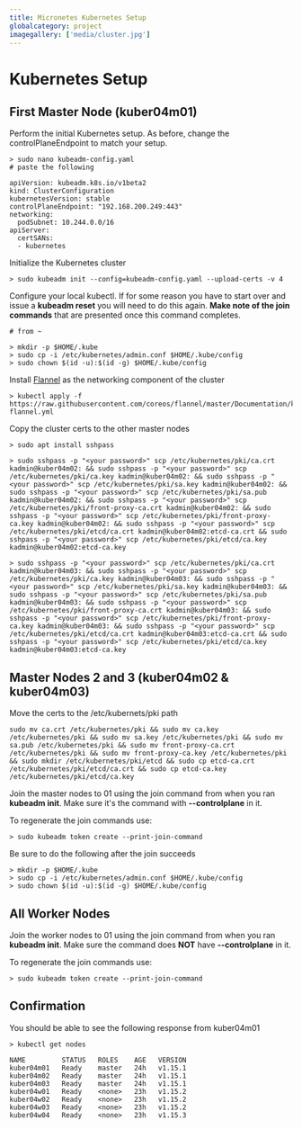 ```yaml
---
title: Micronetes Kubernetes Setup
globalcategory: project
imagegallery: ['media/cluster.jpg']
---
```


# Kubernetes Setup

## First Master Node (kuber04m01)

Perform the initial Kubernetes setup. As before, change the controlPlaneEndpoint to match your setup.

```
> sudo nano kubeadm-config.yaml
# paste the following

apiVersion: kubeadm.k8s.io/v1beta2
kind: ClusterConfiguration
kubernetesVersion: stable
controlPlaneEndpoint: "192.168.200.249:443"
networking:
  podSubnet: 10.244.0.0/16
apiServer:
  certSANs:
  - kubernetes
```

Initialize the Kubernetes cluster
```
> sudo kubeadm init --config=kubeadm-config.yaml --upload-certs -v 4
```

Configure your local kubectl. If for some reason you have to start over and issue a **kubeadm reset** you will need to do this again. **Make note of the join commands** that are presented once this command completes.

```
# from ~

> mkdir -p $HOME/.kube
> sudo cp -i /etc/kubernetes/admin.conf $HOME/.kube/config
> sudo chown $(id -u):$(id -g) $HOME/.kube/config
```

Install [Flannel](https://coreos.com/flannel/docs/latest/) as the networking component of the cluster
```
> kubectl apply -f https://raw.githubusercontent.com/coreos/flannel/master/Documentation/kube-flannel.yml

```

Copy the cluster certs to the other master nodes
```
> sudo apt install sshpass

> sudo sshpass -p "<your password>" scp /etc/kubernetes/pki/ca.crt kadmin@kuber04m02: && sudo sshpass -p "<your password>" scp /etc/kubernetes/pki/ca.key kadmin@kuber04m02: && sudo sshpass -p "<your password>" scp /etc/kubernetes/pki/sa.key kadmin@kuber04m02: && sudo sshpass -p "<your password>" scp /etc/kubernetes/pki/sa.pub kadmin@kuber04m02: && sudo sshpass -p "<your password>" scp /etc/kubernetes/pki/front-proxy-ca.crt kadmin@kuber04m02: && sudo sshpass -p "<your password>" scp /etc/kubernetes/pki/front-proxy-ca.key kadmin@kuber04m02: && sudo sshpass -p "<your password>" scp /etc/kubernetes/pki/etcd/ca.crt kadmin@kuber04m02:etcd-ca.crt && sudo sshpass -p "<your password>" scp /etc/kubernetes/pki/etcd/ca.key kadmin@kuber04m02:etcd-ca.key

> sudo sshpass -p "<your password>" scp /etc/kubernetes/pki/ca.crt kadmin@kuber04m03: && sudo sshpass -p "<your password>" scp /etc/kubernetes/pki/ca.key kadmin@kuber04m03: && sudo sshpass -p "<your password>" scp /etc/kubernetes/pki/sa.key kadmin@kuber04m03: && sudo sshpass -p "<your password>" scp /etc/kubernetes/pki/sa.pub kadmin@kuber04m03: && sudo sshpass -p "<your password>" scp /etc/kubernetes/pki/front-proxy-ca.crt kadmin@kuber04m03: && sudo sshpass -p "<your password>" scp /etc/kubernetes/pki/front-proxy-ca.key kadmin@kuber04m03: && sudo sshpass -p "<your password>" scp /etc/kubernetes/pki/etcd/ca.crt kadmin@kuber04m03:etcd-ca.crt && sudo sshpass -p "<your password>" scp /etc/kubernetes/pki/etcd/ca.key kadmin@kuber04m03:etcd-ca.key
```

## Master Nodes 2 and 3 (kuber04m02 & kuber04m03)

Move the certs to the /etc/kubernets/pki path
```
sudo mv ca.crt /etc/kubernetes/pki && sudo mv ca.key /etc/kubernetes/pki && sudo mv sa.key /etc/kubernetes/pki && sudo mv sa.pub /etc/kubernetes/pki && sudo mv front-proxy-ca.crt /etc/kubernetes/pki && sudo mv front-proxy-ca.key /etc/kubernetes/pki && sudo mkdir /etc/kubernetes/pki/etcd && sudo cp etcd-ca.crt /etc/kubernetes/pki/etcd/ca.crt && sudo cp etcd-ca.key /etc/kubernetes/pki/etcd/ca.key
```

Join the master nodes to 01 using the join command from when you ran **kubeadm init**. Make sure it's the command with **--controlplane** in it.

To regenerate the join commands use:
```
> sudo kubeadm token create --print-join-command
```

Be sure to do the following after the join succeeds
```
> mkdir -p $HOME/.kube
> sudo cp -i /etc/kubernetes/admin.conf $HOME/.kube/config
> sudo chown $(id -u):$(id -g) $HOME/.kube/config
```

## All Worker Nodes

Join the worker nodes to 01 using the join command from when you ran **kubeadm init**. Make sure the command does **NOT** have **--controlplane** in it.

To regenerate the join commands use:
```
> sudo kubeadm token create --print-join-command
```

## Confirmation

You should be able to see the following response from kuber04m01
```
> kubectl get nodes

NAME         STATUS   ROLES    AGE   VERSION
kuber04m01   Ready    master   24h   v1.15.1
kuber04m02   Ready    master   24h   v1.15.1
kuber04m03   Ready    master   24h   v1.15.1
kuber04w01   Ready    <none>   23h   v1.15.2
kuber04w02   Ready    <none>   23h   v1.15.2
kuber04w03   Ready    <none>   23h   v1.15.2
kuber04w04   Ready    <none>   23h   v1.15.3
```
